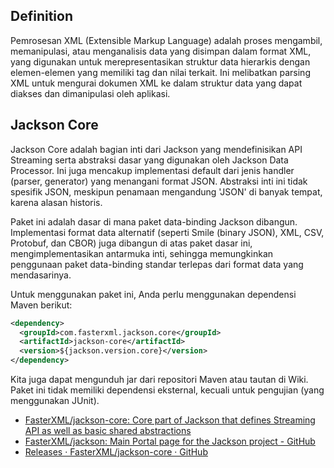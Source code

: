 ## Definition

Pemrosesan XML (Extensible Markup Language) adalah proses mengambil, memanipulasi, atau menganalisis data yang disimpan dalam format XML, yang digunakan untuk merepresentasikan struktur data hierarkis dengan elemen-elemen yang memiliki tag dan nilai terkait. Ini melibatkan parsing XML untuk mengurai dokumen XML ke dalam struktur data yang dapat diakses dan dimanipulasi oleh aplikasi.

## Jackson Core

Jackson Core adalah bagian inti dari Jackson yang mendefinisikan API Streaming serta abstraksi dasar yang digunakan oleh Jackson Data Processor. Ini juga mencakup implementasi default dari jenis handler (parser, generator) yang menangani format JSON. Abstraksi inti ini tidak spesifik JSON, meskipun penamaan mengandung 'JSON' di banyak tempat, karena alasan historis.

Paket ini adalah dasar di mana paket data-binding Jackson dibangun. Implementasi format data alternatif (seperti Smile (binary JSON), XML, CSV, Protobuf, dan CBOR) juga dibangun di atas paket dasar ini, mengimplementasikan antarmuka inti, sehingga memungkinkan penggunaan paket data-binding standar terlepas dari format data yang mendasarinya.

Untuk menggunakan paket ini, Anda perlu menggunakan dependensi Maven berikut:
```xml
<dependency>
  <groupId>com.fasterxml.jackson.core</groupId>
  <artifactId>jackson-core</artifactId>
  <version>${jackson.version.core}</version>
</dependency>
```
Kita juga dapat mengunduh jar dari repositori Maven atau tautan di Wiki. Paket ini tidak memiliki dependensi eksternal, kecuali untuk pengujian (yang menggunakan JUnit).

- [FasterXML/jackson-core: Core part of Jackson that defines Streaming API as well as basic shared abstractions](https://github.com/FasterXML/jackson-core)
- [FasterXML/jackson: Main Portal page for the Jackson project - GitHub](https://github.com/FasterXML/jackson)
- [Releases · FasterXML/jackson-core · GitHub](https://github.com/FasterXML/jackson-core/releases)